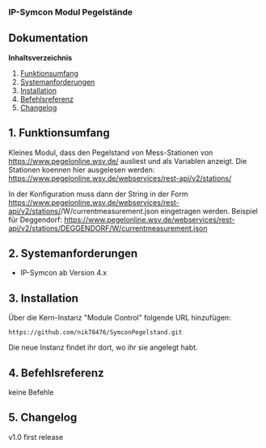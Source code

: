 ### IP-Symcon Modul Pegelstände

## Dokumentation

**Inhaltsverzeichnis**

1. [Funktionsumfang](#1-funktionsumfang) 
2. [Systemanforderungen](#2-systemanforderungen)
3. [Installation](#3-installation)
4. [Befehlsreferenz](#4-befehlsreferenz)
5. [Changelog](#5-changelog) 


## 1. Funktionsumfang

Kleines Modul, dass den Pegelstand von Mess-Stationen von https://www.pegelonline.wsv.de/ ausliest
und als Variablen anzeigt. Die Stationen koennen hier ausgelesen werden:
https://www.pegelonline.wsv.de/webservices/rest-api/v2/stations/

In der Konfiguration muss dann der String in der Form
https://www.pegelonline.wsv.de/webservices/rest-api/v2/stations/<NAME DER STATION>/W/currentmeasurement.json
eingetragen werden. Beispiel für Deggendorf:
https://www.pegelonline.wsv.de/webservices/rest-api/v2/stations/DEGGENDORF/W/currentmeasurement.json


## 2. Systemanforderungen
- IP-Symcon ab Version 4.x


## 3. Installation
Über die Kern-Instanz "Module Control" folgende URL hinzufügen:

`https://github.com/nik78476/SymconPegelstand.git`

Die neue Instanz findet ihr dort, wo ihr sie angelegt habt.


## 4. Befehlsreferenz

keine Befehle

## 5. Changelog

v1.0 first release